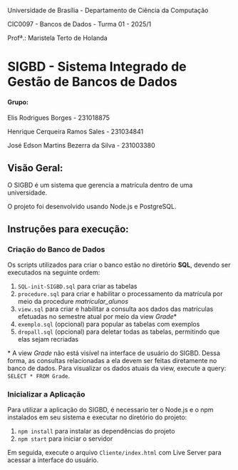 Universidade de Brasília - Departamento de Ciência da Computação

CIC0097 - Bancos de Dados - Turma 01 - 2025/1 

Profª.: Maristela Terto de Holanda

# SIGBD - Sistema Integrado de Gestão de Bancos de Dados

#### Grupo:
Elis Rodrigues Borges - 231018875

Henrique Cerqueira Ramos Sales - 231034841

José Edson Martins Bezerra da Silva - 231003380

## Visão Geral:

O SIGBD é um sistema que gerencia a matrícula dentro de uma universidade.

O projeto foi desenvolvido usando Node.js e PostgreSQL.

## Instruções para execução:
### Criação do Banco de Dados
Os scripts utilizados para criar o banco estão no diretório **SQL**, devendo ser executados na seguinte ordem:

1. `SQL-init-SIGBD.sql` para criar as tabelas
2. `procedure.sql` para criar e habilitar o processamento da matrícula por meio da procedure *matricular_alunos*
3. `view.sql` para criar e habilitar a consulta aos dados das matrículas efetuadas no semestre atual por meio da view *Grade*\*
4. `exemplo.sql` (opcional) para popular as tabelas com exemplos
5. `dropall.sql` (opcional) para deletar todas as tabelas, permitindo que elas sejam recriadas

\* A view *Grade* não está visível na interface de usuário do SIGBD. Dessa forma, as consultas relacionadas a ela devem ser feitas diretamente no banco de dados.
Para visualizar os dados atuais da view, execute a query: `SELECT * FROM Grade`.

### Inicializar a Aplicação
Para utilizar a aplicação do SIGBD, é necessario ter o Node.js e o npm instalados em seu sistema e executar no diretório do projeto:

1. `npm install` para instalar as dependências do projeto
2. `npm start` para iniciar o servidor

Em seguida, execute o arquivo `Cliente/index.html` com Live Server para acessar a interface do usuário.
